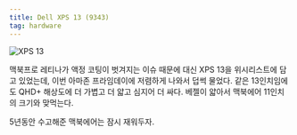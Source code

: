 ```yaml
---
title: Dell XPS 13 (9343)
tag: hardware
---
```


![XPS 13](https://lh6.googleusercontent.com/-snW1Yh2WdkQ/VLBEWXmELTI/AAAAAAAAHV0/zcV56pSTxP0/w1020-h680-no/ces-2015-dell-xps-13-8531.0.jpg)

맥북프로 레티나가 액정 코팅이 벗겨지는 이슈 때문에 대신 XPS 13을 위시리스트에 담고 있었는데, 이번 아마존 프라임데이에 저렴하게 나와서 덥썩 물었다. 같은 13인치임에도 QHD+ 해상도에 더 가볍고 더 얇고 심지어 더 싸다. 베젤이 얇아서 맥북에어 11인치의 크기와 맞먹는다.

5년동안 수고해준 맥북에어는 잠시 재워두자.
